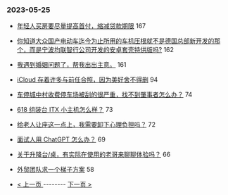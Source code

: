 ### 2023-05-25 
- [年轻人买房要尽量提高首付，缩减贷款期限](https://www.v2ex.com/t/942740) 167
- [你知道大众国产电动车迄今为止所用的车机压根就不是德国总部新开发的那个，而是宁波均联智行公司开发的安卓套壳特供版吗?](https://www.v2ex.com/t/942843) 162
- [我遇到婚姻问题了，帮我出出主意。](https://www.v2ex.com/t/942812) 161
- [iCloud 存着许多与前任合照，因为美好舍不得删](https://www.v2ex.com/t/942779) 94
- [车停城中村收费停车场被刮的很严重，找不到肇事者怎么办？](https://www.v2ex.com/t/942734) 74
- [618 组装台 ITX 小主机怎么样？](https://www.v2ex.com/t/942799) 73
- [给老人让座这一点上，我需要卸下心理负担吗？](https://www.v2ex.com/t/942804) 72
- [面试人用 ChatGPT 怎么办？](https://www.v2ex.com/t/942778) 69
- [关于升降台/桌，有实际在使用的老哥来聊聊体验吗？](https://www.v2ex.com/t/942738) 66
- [外贸团队求一个梯子方案](https://www.v2ex.com/t/942909) 58 

- [ < 上一页 ](https://github.com/able8/v2ex-hot-record/blob/master/2023-05-24.md) -------- [ 下一页 > ](https://github.com/able8/v2ex-hot-record/blob/master/2023-05-26.md)